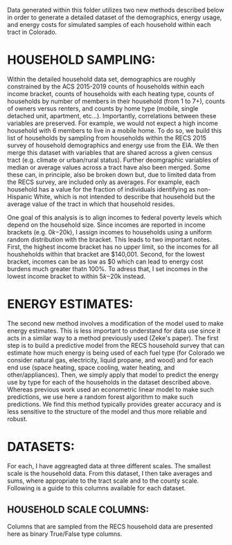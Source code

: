 Data generated within this folder utilizes two new methods described below in order to generate a detailed dataset of the demographics,
energy usage, and energy costs for simulated samples of each household within each tract in Colorado.

# HOUSEHOLD SAMPLING:
Within the detailed household data set, demographics are roughly constrained by the ACS 2015-2019 counts of households within each income bracket, counts of households with each heating type, counts of households by number of members in their household (from 1 to 7+), counts of owners versus renters, and counts by home type (mobile, single detached unit, apartment, etc...). Importantly, correlations between these variables are preserved. For example, we would not expect a high income household with 6 members to live in a mobile home. To do so, we build this list of households
by sampling from households within the RECS 2015 survey of household demographics and energy use from the EIA. We then merge this dataset
with variables that are shared across a given census tract (e.g. climate or urban/rural status). Further deomgraphic variables of median
or average values across a tract have also been merged. Some these can, in principle, also be broken down but, due to limited data
from the RECS survey, are included only as averages. For example, each household has a value for the fraction of individuals identifying
as non-Hispanic White, which is not intended to describe that household but the average value of the tract in which that household resides.

One goal of this analysis is to align incomes to federal poverty levels which depend on the household size. Since incomes are reported in income brackets (e.g. $0k-$20k), I assign incomes to households using a uniform random distribution with the bracket. This leads to two important notes. First, the highest income bracket has no upper limit, so the incomes for all housheholds within that bracket are $140,001. Second, for the lowest bracket, incomes can be as low as $0 which can lead to energy cost burdens much greater thatn 100\%. To adress that, I set incomes in the lowest income bracket to within $5k-$20k instead.

# ENERGY ESTIMATES:
The second new method involves a modification of the model used to make energy estimates. This is less important to understand for
data use since it acts in a similar way to a method previously used (Zeke's paper). The first step is to build a predictive
model from the RECS household survey that can estimate how much energy is being used of each fuel type (for Colorado we consider natural gas,
electricity, liquid propane, and wood) and for each end use (space heating, space cooling, water heating, and other/appliances). Then, we simply
apply that model to predict the energy use by type for each of the households in the dataset described above. Whereas previous work used an
econometric linear model to make such predictions, we use here a random forest algorithm to make such predictions. We find this method
typically provides greater accuracy and is less sensitive to the structure of the model and thus more reliable and robust.

# DATASETS:
For each, I have aggreagted data at three different scales. The smallest scale is the household data. From this dataset, I then take averages
and sums, where appropriate to the tract scale and to the county scale. Following is a guide to this columns available for each dataset.

## HOUSEHOLD SCALE COLUMNS:
Columns that are sampled from the RECS household data are presented here as binary True/False type columns.
